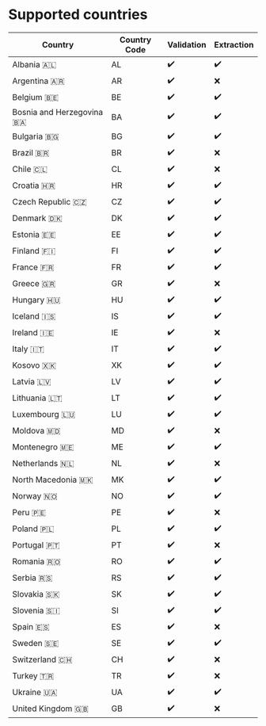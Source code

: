 # Supported countries

| Country                   | Country Code |     Validation     |     Extraction     |
|---------------------------|--------------|--------------------|--------------------|
| Albania 🇦🇱                |      AL      | :heavy_check_mark: | :heavy_check_mark: |
| Argentina 🇦🇷              |      AR      | :heavy_check_mark: | :x: |
| Belgium 🇧🇪                |      BE      | :heavy_check_mark: | :heavy_check_mark: |
| Bosnia and Herzegovina 🇧🇦 |      BA      | :heavy_check_mark: | :heavy_check_mark: |
| Bulgaria 🇧🇬               |      BG      | :heavy_check_mark: | :heavy_check_mark: |
| Brazil 🇧🇷                 |      BR      | :heavy_check_mark: | :x:                |
| Chile 🇨🇱                  |      CL      | :heavy_check_mark: | :x:                |
| Croatia 🇭🇷                |      HR      | :heavy_check_mark: | :heavy_check_mark: |
| Czech Republic 🇨🇿         |      CZ      | :heavy_check_mark: | :heavy_check_mark: |
| Denmark 🇩🇰                |      DK      | :heavy_check_mark: | :heavy_check_mark: |
| Estonia 🇪🇪                |      EE      | :heavy_check_mark: | :heavy_check_mark: |
| Finland 🇫🇮                |      FI      | :heavy_check_mark: | :heavy_check_mark: |
| France 🇫🇷                 |      FR      | :heavy_check_mark: | :heavy_check_mark: |
| Greece 🇬🇷                 |      GR      | :heavy_check_mark: | :x:                |
| Hungary 🇭🇺                |      HU      | :heavy_check_mark: | :heavy_check_mark: |
| Iceland 🇮🇸                |      IS      | :heavy_check_mark: | :heavy_check_mark: |
| Ireland 🇮🇪                |      IE      | :heavy_check_mark: | :x:                |
| Italy 🇮🇹                  |      IT      | :heavy_check_mark: | :heavy_check_mark: |
| Kosovo 🇽🇰                 |      XK      | :heavy_check_mark: | :heavy_check_mark: |
| Latvia 🇱🇻                 |      LV      | :heavy_check_mark: | :heavy_check_mark: |
| Lithuania 🇱🇹              |      LT      | :heavy_check_mark: | :heavy_check_mark: |
| Luxembourg 🇱🇺             |      LU      | :heavy_check_mark: | :heavy_check_mark: |
| Moldova 🇲🇩                |      MD      | :heavy_check_mark: | :x:                |
| Montenegro 🇲🇪             |      ME      | :heavy_check_mark: | :heavy_check_mark: |
| Netherlands 🇳🇱            |      NL      | :heavy_check_mark: | :x:                |
| North Macedonia 🇲🇰        |      MK      | :heavy_check_mark: | :heavy_check_mark: |
| Norway 🇳🇴                 |      NO      | :heavy_check_mark: | :heavy_check_mark: |
| Peru 🇵🇪                   |      PE      | :heavy_check_mark: | :x:                |
| Poland 🇵🇱                 |      PL      | :heavy_check_mark: | :heavy_check_mark: |
| Portugal 🇵🇹               |      PT      | :heavy_check_mark: | :x:                |
| Romania 🇷🇴                |      RO      | :heavy_check_mark: | :heavy_check_mark: |
| Serbia 🇷🇸                 |      RS      | :heavy_check_mark: | :heavy_check_mark: |
| Slovakia 🇸🇰               |      SK      | :heavy_check_mark: | :heavy_check_mark: |
| Slovenia 🇸🇮               |      SI      | :heavy_check_mark: | :heavy_check_mark: |
| Spain 🇪🇸                  |      ES      | :heavy_check_mark: | :x:                |
| Sweden 🇸🇪                 |      SE      | :heavy_check_mark: | :heavy_check_mark: |
| Switzerland 🇨🇭            |      CH      | :heavy_check_mark: | :x:                |
| Turkey 🇹🇷                 |      TR      | :heavy_check_mark: | :x:                |
| Ukraine 🇺🇦                |      UA      | :heavy_check_mark: | :heavy_check_mark: |
| United Kingdom 🇬🇧         |      GB      | :heavy_check_mark: | :x:                |
